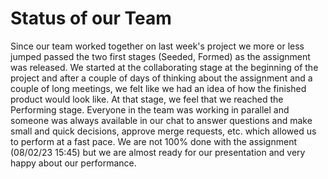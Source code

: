 # Status of our Team  

Since our team worked together on last week's project we more or less jumped passed the two first stages (Seeded, Formed) as the assignment was released. We started at the collaborating stage at the beginning of the project and after a couple of days of thinking about the assignment and a couple of long meetings, we felt like we had an idea of how the finished product would look like. At that stage, we feel that we reached the Performing stage. Everyone in the team was working in parallel and someone was always available in our chat to answer questions and make small and quick decisions, approve merge requests, etc. which allowed us to perform at a fast pace. We are not 100% done with the assignment (08/02/23 15:45) but we are almost ready for our presentation and very happy about our performance.
